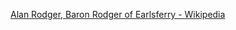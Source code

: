 ﻿[Alan Rodger, Baron Rodger of Earlsferry - Wikipedia](https://en.wikipedia.org/wiki/Alan_Rodger,_Baron_Rodger_of_Earlsferry)